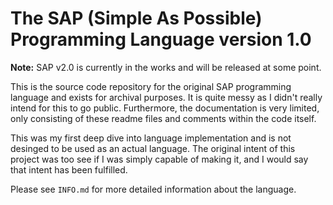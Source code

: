 # The SAP (Simple As Possible) Programming Language version 1.0

**Note:** SAP v2.0 is currently in the works and will be released at some point.

This is the source code repository for the original SAP programming language and exists for archival purposes. It is quite messy as I didn't really intend for this to go public. Furthermore, the documentation is very limited, only consisting of these readme files and comments within the code itself.

This was my first deep dive into language implementation and is not desinged to be used as an actual language. The original intent of this project was too see if I was simply capable of making it, and I would say that intent has been fulfilled.

Please see `INFO.md` for more detailed information about the language.